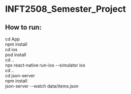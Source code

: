 # INFT2508_Semester_Project

## How to run:
cd App\
npm install\
cd ios\
pod install\
cd ..\
npx react-native run-ios --simulator ios\
cd ..\
cd json-server\
npm install\
json-server --watch data/items.json
